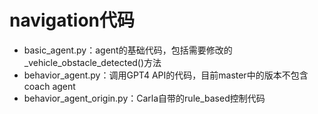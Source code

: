 # navigation代码
+ basic_agent.py：agent的基础代码，包括需要修改的_vehicle_obstacle_detected()方法
+ behavior_agent.py：调用GPT4 API的代码，目前master中的版本不包含coach agent
+ behavior_agent_origin.py：Carla自带的rule_based控制代码
